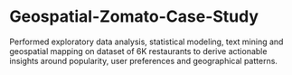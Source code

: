 # Geospatial-Zomato-Case-Study
Performed exploratory data analysis, statistical modeling, text mining and geospatial mapping on dataset of 6K  restaurants to derive actionable insights around popularity, user preferences and geographical patterns.
